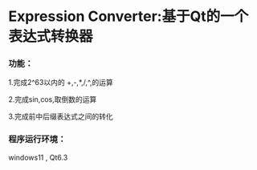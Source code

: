 # Expression Converter:基于Qt的一个表达式转换器

### 功能：

  1.完成2^63以内的 +,-,*,/,^,的运算
  
  2.完成sin,cos,取倒数的运算
  
  3.完成前中后缀表达式之间的转化
  
### 程序运行环境：

  windows11 , Qt6.3
